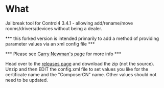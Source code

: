 # What

Jailbreak tool for Control4 3.4.1 - allowing add/rename/move rooms/drivers/devices without being a dealer.

*** this forked version is intended primarily to add a method of providing parameter values via an xml config file ***

*** Please see [Garry Newman's page](https://github.com/garrynewman/Control4.Jailbreak) for more info ***

Head over to the [releases page](https://github.com/BCSugoi/Control4.JailbreakBCSugoi/releases) and download the zip (not the source). 
Unzip and then EDIT the config.xml file to set values you like for the certificate name and the "ComposerCN" name.  Other values
should not need to be updated.

